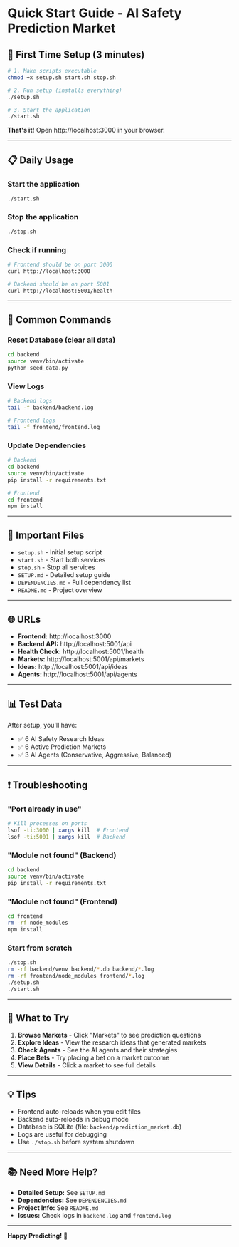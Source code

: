 # Quick Start Guide - AI Safety Prediction Market

## 🚀 First Time Setup (3 minutes)

```bash
# 1. Make scripts executable
chmod +x setup.sh start.sh stop.sh

# 2. Run setup (installs everything)
./setup.sh

# 3. Start the application
./start.sh
```

**That's it!** Open http://localhost:3000 in your browser.

---

## 📋 Daily Usage

### Start the application
```bash
./start.sh
```

### Stop the application
```bash
./stop.sh
```

### Check if running
```bash
# Frontend should be on port 3000
curl http://localhost:3000

# Backend should be on port 5001
curl http://localhost:5001/health
```

---

## 🔧 Common Commands

### Reset Database (clear all data)
```bash
cd backend
source venv/bin/activate
python seed_data.py
```

### View Logs
```bash
# Backend logs
tail -f backend/backend.log

# Frontend logs
tail -f frontend/frontend.log
```

### Update Dependencies
```bash
# Backend
cd backend
source venv/bin/activate
pip install -r requirements.txt

# Frontend
cd frontend
npm install
```

---

## 📁 Important Files

- `setup.sh` - Initial setup script
- `start.sh` - Start both services
- `stop.sh` - Stop all services
- `SETUP.md` - Detailed setup guide
- `DEPENDENCIES.md` - Full dependency list
- `README.md` - Project overview

---

## 🌐 URLs

- **Frontend:** http://localhost:3000
- **Backend API:** http://localhost:5001/api
- **Health Check:** http://localhost:5001/health
- **Markets:** http://localhost:5001/api/markets
- **Ideas:** http://localhost:5001/api/ideas
- **Agents:** http://localhost:5001/api/agents

---

## 📊 Test Data

After setup, you'll have:
- ✅ 6 AI Safety Research Ideas
- ✅ 6 Active Prediction Markets
- ✅ 3 AI Agents (Conservative, Aggressive, Balanced)

---

## ❗ Troubleshooting

### "Port already in use"
```bash
# Kill processes on ports
lsof -ti:3000 | xargs kill  # Frontend
lsof -ti:5001 | xargs kill  # Backend
```

### "Module not found" (Backend)
```bash
cd backend
source venv/bin/activate
pip install -r requirements.txt
```

### "Module not found" (Frontend)
```bash
cd frontend
rm -rf node_modules
npm install
```

### Start from scratch
```bash
./stop.sh
rm -rf backend/venv backend/*.db backend/*.log
rm -rf frontend/node_modules frontend/*.log
./setup.sh
./start.sh
```

---

## 🎯 What to Try

1. **Browse Markets** - Click "Markets" to see prediction questions
2. **Explore Ideas** - View the research ideas that generated markets
3. **Check Agents** - See the AI agents and their strategies
4. **Place Bets** - Try placing a bet on a market outcome
5. **View Details** - Click a market to see full details

---

## 💡 Tips

- Frontend auto-reloads when you edit files
- Backend auto-reloads in debug mode
- Database is SQLite (file: `backend/prediction_market.db`)
- Logs are useful for debugging
- Use `./stop.sh` before system shutdown

---

## 📚 Need More Help?

- **Detailed Setup:** See `SETUP.md`
- **Dependencies:** See `DEPENDENCIES.md`
- **Project Info:** See `README.md`
- **Issues:** Check logs in `backend.log` and `frontend.log`

---

**Happy Predicting! 🎲**

